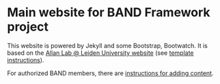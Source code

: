 # Main website for BAND Framework project

This website is powered by Jekyll and some Bootstrap, Bootwatch. It is based on the [Allan Lab @ Leiden University website](https://www.allanlab.org/) (see [template instructions](https://www.allanlab.org/aboutwebsite.html)).

For authorized BAND members, there are [instructions for adding content](./README_editing_website.md).





